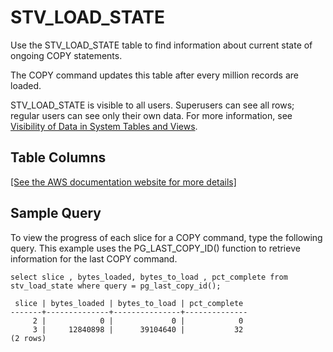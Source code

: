 # STV\_LOAD\_STATE<a name="r_STV_LOAD_STATE"></a>

Use the STV\_LOAD\_STATE table to find information about current state of ongoing COPY statements\.

The COPY command updates this table after every million records are loaded\.

STV\_LOAD\_STATE is visible to all users\. Superusers can see all rows; regular users can see only their own data\. For more information, see [Visibility of Data in System Tables and Views](c_visibility-of-data.md)\.

## Table Columns<a name="r_STV_LOAD_STATE-table-columns2"></a>

[\[See the AWS documentation website for more details\]](http://docs.aws.amazon.com/redshift/latest/dg/r_STV_LOAD_STATE.html)

## Sample Query<a name="r_STV_LOAD_STATE-sample-query2"></a>

To view the progress of each slice for a COPY command, type the following query\. This example uses the PG\_LAST\_COPY\_ID\(\) function to retrieve information for the last COPY command\.

```
select slice , bytes_loaded, bytes_to_load , pct_complete from stv_load_state where query = pg_last_copy_id();

 slice | bytes_loaded | bytes_to_load | pct_complete 
-------+--------------+---------------+--------------
     2 |            0 |             0 |            0
     3 |     12840898 |      39104640 |           32
(2 rows)
```